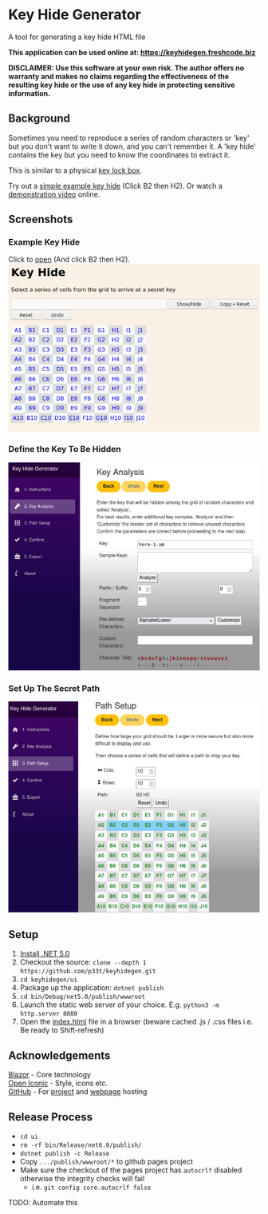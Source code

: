 # Key Hide Generator
A tool for generating a key hide HTML file

**This application can be used online at: https://keyhidegen.freshcode.biz**

**DISCLAIMER: Use this software at your own risk. The author offers no warranty and makes no claims regarding the
effectiveness of the resulting key hide or the use of any key hide in protecting sensitive information.**

## Background
Sometimes you need to reproduce a series of random characters or 'key' but you don't want to write it down, and you can't remember it.
A 'key hide' contains the key but you need to know the coordinates to extract it.

This is similar to a physical [key lock box](https://www.google.com/search?q=key+lock+box&tbm=isch).

Try out a [simple example key hide](https://keyhidegen.freshcode.biz/example.html) (Click B2 then H2).
Or watch a [demonstration video](https://youtu.be/CL3XHqsjiiM) online.

## Screenshots
### Example Key Hide
Click to [open](https://keyhidegen.freshcode.biz/example.html) (And click B2 then H2).    
[![Example Key Hide](ui/etc/screenshot/example.png)](https://keyhidegen.freshcode.biz/example.html)

### Define the Key To Be Hidden
![Key Analysis](ui/etc/screenshot/2.Key_Analysis.png)

### Set Up The Secret Path
![Path Setup](ui/etc/screenshot/3.Path_Setup.png)

## Setup
1. [Install .NET 5.0](https://dotnet.microsoft.com/download)
1. Checkout the source: `clone --depth 1 https://github.com/p33t/keyhidegen.git`
1. `cd keyhidegen/ui`
1. Package up the application: `dotnet publish`
1. `cd bin/Debug/net5.0/publish/wwwroot`
1. Launch the static web server of your choice.  E.g. `python3 -m http.server 8080`
1. Open the [index.html](http://localhost:8080/) file in a browser (beware cached .js / .css files i.e. Be ready to Shift-refresh)

## Acknowledgements
[Blazor](https://dotnet.microsoft.com/apps/aspnet/web-apps/blazor) - Core technology  
[Open Iconic](https://useiconic.com/open) - Style, icons etc.  
[GitHub](https://github.com/) - For [project](https://github.com/p33t/keyhidegen) and [webpage](https://github.com/p33t/keyhidegen.freshcode.biz) hosting

## Release Process
- `cd ui`
- `rm -rf bin/Release/net6.0/publish/`
- `dotnet publish -c Release`
- Copy `.../publish/wwwroot/*` to github pages project
- Make sure the checkout of the pages project has `autocrlf` disabled otherwise the integrity checks will fail
  - i.e. `git config core.autocrlf false` 

TODO: Automate this